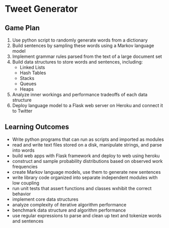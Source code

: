 # Tweet Generator
## Game Plan
1. Use python script to randomly generate words from a dictionary
2. Build sentences by sampling these words using a Markov language model
3. Implement grammar rules parsed from the text of a large document set
4. Build data structures to store words and sentences, including:</br>
    - Linked Lists
    - Hash Tables
    - Stacks
    - Queues
    - Heaps
5. Analyze inner workings and performance tradeoffs of each data structure
6. Deploy language model to a Flask web server on Heroku and connect it to Twitter

## Learning Outcomes
- Write python programs that can run as scripts and imported as modules
- read and write text files stored on a disk, manipulate strings, and parse into words
- build web apps with Flask framework and deploy to web using heroku
- construct and sample probability distributions based on observed work frequencies
- create Markov language models, use them to generate new sentences
- write library code organized into separate independent modules with low coupling
- run unit tests that assert functions and classes wxhibit the correct behavior
- implement core data structures
- analyze complexity of iterative algorithm performance
- benchmark data structure and algorithm performance
- use regular expressions to parse and clean up text and tokenize words and sentences
